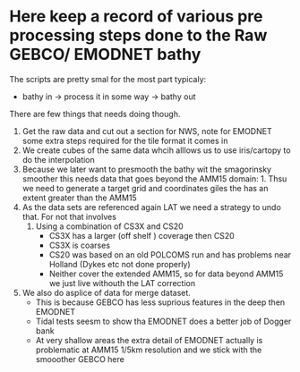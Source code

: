 
# Here keep a record of various pre processing steps done to the Raw GEBCO/ EMODNET bathy

The scripts are pretty smal for the most part typicaly:
   * bathy in -> process it in some way -> bathy out

There are few things that needs doing though.


   1.  Get the raw data and cut out a section for NWS, note for EMODNET some extra steps required for the tile format it comes in
   1.  We create cubes of the same data whcih alllows us to use iris/cartopy to do the interpolation 
   1.  Because we later want to presmooth the bathy wit the smagorinsky smoother this needs data that goes beyond the AMM15 domain:
      1. Thsu we need to generate a target grid and coordinates giles the has an extent greater than the AMM15
   1. As the data sets are referenced again LAT we need a strategy to undo that. For not that involves
      1. Using a combination of CS3X and CS20 
         * CS3X has a larger (off shelf ) coverage then CS20
         * CS3X is coarses
         * CS20 was based on an old POLCOMS run and has problems near Holland (Dykes etc not done properly)
         * Neither cover the extended AMM15, so for data beyond AMM15 we just live withouth the LAT correction
   1. We also do asplice of data for merge dataset. 
      * This is because GEBCO has less suprious features in the deep then EMODNET
      * Tidal tests seesm to show tha EMODNET does a better job of Dogger bank
      * At very shallow areas the extra detail of EMODNET actually is problematic at AMM15 1/5km resolution and we stick with the smooother GEBCO here

   
   
